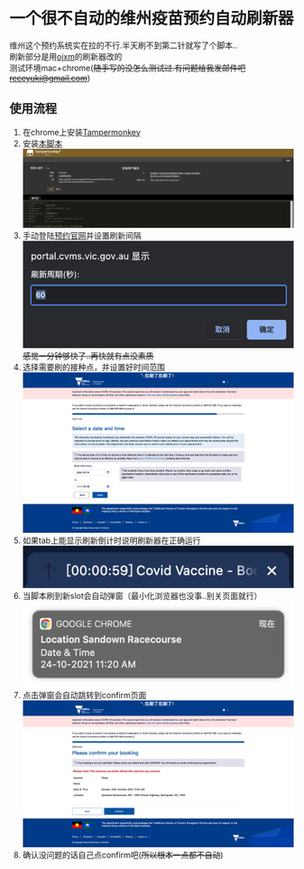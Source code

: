 # 一个很不自动的维州疫苗预约自动刷新器
维州这个预约系统实在拉的不行.半天刷不到第二针就写了个脚本..  
刷新部分是用[oixm](https://greasyfork.org/en/scripts/39506-%E8%87%AA%E5%8A%A8%E5%88%B7%E6%96%B0%E9%A1%B5%E9%9D%A2/code)的刷新器改的  
测试环境mac+chrome(~~随手写的没怎么测试过.有问题给我发邮件吧<receyuki@gmail.com>~~)
## 使用流程
1. 在chrome上安装[Tampermonkey](https://chrome.google.com/webstore/detail/tampermonkey/dhdgffkkebhmkfjojejmpbldmpobfkfo)
2. 安装[本脚本](https://github.com/receyuki/VicVaccineAutoRefresher/raw/main/VicVaccineAutoRefresher.user.js)![tampermonkey](assets/tampermonkey.png)
3. 手动登陆[预约官网](https://portal.cvms.vic.gov.au/)并设置刷新间隔![interval](assets/interval.png)~~感觉一分钟够快了..再快就有点没素质~~
4. 选择需要刷的接种点，并设置好时间范围![slots](assets/slots.png)
5. 如果tab上能显示刷新倒计时说明刷新器在正确运行![tab](assets/tab.png)
6. 当脚本刷到新slot会自动弹窗（最小化浏览器也没事..别关页面就行）![notification](assets/notification.png)
7. 点击弹窗会自动跳转到confirm页面![conform](assets/conform.png)
8. 确认没问题的话自己点confirm吧(~~所以根本一点都不自动~~)
